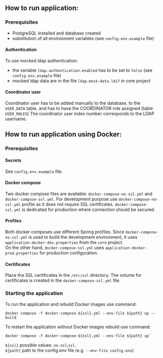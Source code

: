 ## How to run application:

### Prerequisites

* PostgreSQL installed and database created
* substitution of all environment variables (see `config.env.example` file)

#### Authentication

To use mocked ldap authentication:

* the variable `ldap.authentication.enabled` has to be set to `false` (see `config.env.example` file)
* mocked ldap data are in the file `ldap-mock-data.ldif` in core project

#### Coordinator user

Coordinator user has to be added manually to the database, to the `USER_DATA` table, and has to have the
COORDINATOR role assigned (table `USER_ROLES`)
The coordinator user index number corresponds to the LDAP username.


## How to run application using Docker:

### Prerequisites

#### Secrets

See `config.env.example` file.

#### Docker compose

Two docker compose files are available: `docker-compose-no-ssl.yml` and `docker-compose-ssl.yml`.
For development purpose use `docker-compose-no-ssl.yml` profile as it does not require SSL certificates.
`docker-compose-ssl.yml` is dedicated for production where connection should be secured.

#### Profiles

Both docker composes use different Spring profiles.
Since `docker-compose-no-ssl.yml` is used to build the development environment, 
it uses `application-docker-dev.properties` from the `core` project. \
On the other hand, `docker-compose-ssl.yml` uses `application-docker-prod.properties` for production configuration.

#### Certificates

Place the SSL certificates in the `/etc/ssl` directory. The volume for certificates is created in the `docker-compose-ssl.yml` file.


### Starting the application

To run the application and rebuild Docker images use command:

```
docker compose -f docker-compose-${ssl}.yml --env-file ${path} up --build
```

To restart the application without Docker images rebuild use command:

```
docker compose -f docker-compose-${ssl}.yml --env-file ${path} up`
```

`${ssl}` possible values: `no-ssl`,`ssl`. \
`${path}` path to the config.env file (e.g. `--env-file config.env`)
